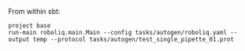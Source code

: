 From within sbt:

    project base
    run-main roboliq.main.Main --config tasks/autogen/roboliq.yaml --output temp --protocol tasks/autogen/test_single_pipette_01.prot
